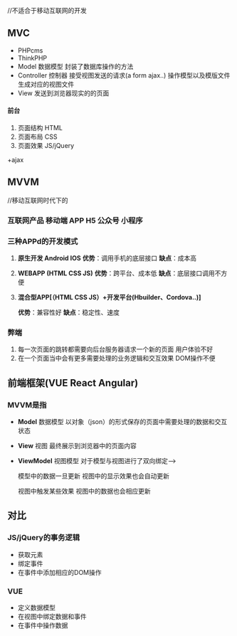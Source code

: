 //不适合于移动互联网的开发

## MVC

* PHPcms
* ThinkPHP
* Model 数据模型 封装了数据库操作的方法
* Controller 控制器 接受视图发送的请求(a form ajax..) 操作模型以及模版文件 生成对应的视图文件
* View 发送到浏览器现实的的页面

#### 前台

1. 页面结构 HTML
2. 页面布局 CSS
3. 页面效果 JS/jQuery

+ajax

## MVVM

//移动互联网时代下的

### 互联网产品 移动端 APP H5 公众号 小程序

### 三种APPd的开发模式

1. **原生开发 Android IOS** **优势**：调用手机的底层接口 **缺点**：成本高

2. **WEBAPP (HTML CSS JS)** **优势**：跨平台、成本低 **缺点**：底层接口调用不方便

3. **混合型APP[（HTML CSS JS）+开发平台(Hbuilder、Cordova..)]** 

   **优势**：兼容性好 **缺点**：稳定性、速度

   

### 弊端

1. 每一次页面的跳转都需要向后台服务器请求一个新的页面  用户体验不好
2. 在一个页面当中会有更多需要处理的业务逻辑和交互效果 DOM操作不便

## **前端框架(VUE React Angular)**

### MVVM是指

* **Model** 数据模型 以对象（json）的形式保存的页面中需要处理的数据和交互状态

* **View** 视图 最终展示到浏览器中的页面内容

* **ViewModel** 视图模型 对于模型与视图进行了双向绑定-->

  模型中的数据一旦更新 视图中的显示效果也会自动更新

  视图中触发某些效果 视图中的数据也会相应更新

## 对比

### JS/jQuery的事务逻辑

* 获取元素
* 绑定事件
* 在事件中添加相应的DOM操作

### VUE

* 定义数据模型
* 在视图中绑定数据和事件
* 在事件中操作数据